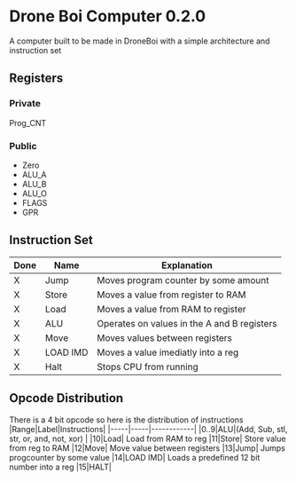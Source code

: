 # Drone Boi Computer 0.2.0
A computer built to be made in DroneBoi with a simple architecture and instruction set

## Registers
### Private
Prog_CNT
### Public
- Zero
- ALU_A
- ALU_B
- ALU_O
- FLAGS
- GPR


## Instruction Set
| Done | Name | Explanation
|------|------|------------
|X|Jump|Moves program counter by some amount
|X|Store|Moves a value from register to RAM
|X|Load|Moves a value from RAM to register
|X|ALU|Operates on values in the A and B registers
|X|Move|Moves values between registers
|X|LOAD IMD| Moves a value imediatly into a reg
|X|Halt| Stops CPU from running

## Opcode Distribution
There is a 4 bit opcode so here is the distribution of instructions
|Range|Label|Instructions|
|-----|-----|------------|
|0..9|ALU|(Add, Sub, stl, str, or, and, not, xor) |
|10|Load| Load from RAM to reg
|11|Store| Store value from reg to RAM
|12|Move| Move value between registers
|13|Jump| Jumps progcounter by some value
|14|LOAD IMD| Loads a predefined 12 bit number into a reg
|15|HALT| 

